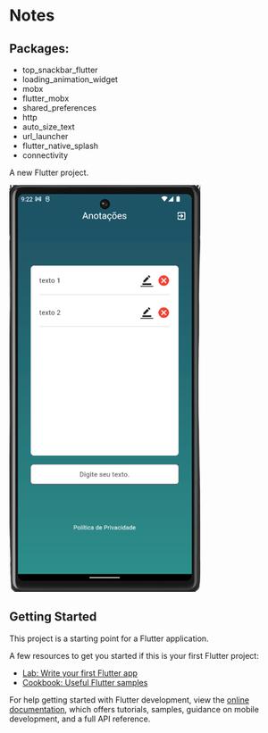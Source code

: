 # Notes

## Packages:

- top_snackbar_flutter
- loading_animation_widget
- mobx
- flutter_mobx
- shared_preferences
- http
- auto_size_text
- url_launcher
- flutter_native_splash
- connectivity

A new Flutter project.

<p float="left">
  <img src="https://github.com/rhbpinheiro/notes/blob/main/assets/images/Captura_de_tela_2023-11-14_182220-removebg-preview.png"  />

  
 
</p>

## Getting Started

This project is a starting point for a Flutter application.

A few resources to get you started if this is your first Flutter project:

- [Lab: Write your first Flutter app](https://docs.flutter.dev/get-started/codelab)
- [Cookbook: Useful Flutter samples](https://docs.flutter.dev/cookbook)

For help getting started with Flutter development, view the
[online documentation](https://docs.flutter.dev/), which offers tutorials,
samples, guidance on mobile development, and a full API reference.
